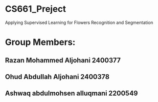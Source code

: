 # CS661_Preject
Applying Supervised Learning for Flowers Recognition and Segmentation 

# Group Members:

## Razan Mohammed Aljohani	2400377
## Ohud Abdullah Aljohani	2400378
## Ashwaq abdulmohsen alluqmani	2200549
